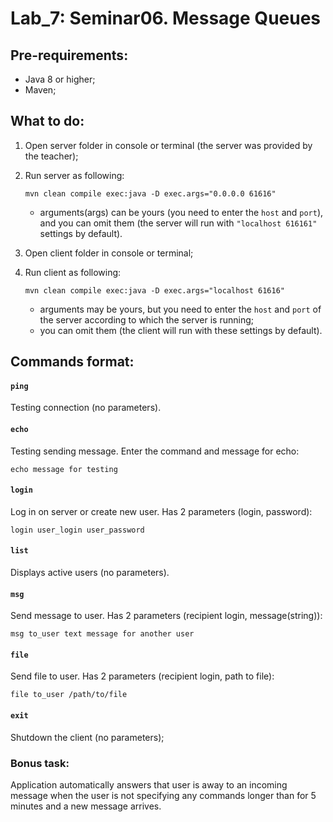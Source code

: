 # Lab_7: Seminar06. Message Queues

## Pre-requirements:
* Java 8 or higher;
* Maven;

## What to do:
1. Open server folder in console or terminal (the server was provided by the teacher);
2. Run server as following:

       mvn clean compile exec:java -D exec.args="0.0.0.0 61616"

   * arguments(args) can be yours (you need to enter the `host` and `port`), and you can omit them (the server will run with `"localhost 616161"` settings by default).
   
3. Open client folder in console or terminal;
4. Run client as following:

       mvn clean compile exec:java -D exec.args="localhost 61616"

   * arguments may be yours, but you need to enter the `host` and `port` of the server according to which the server is running; 
   * you can omit them (the client will run with these settings by default).

## Commands format:

#### `ping`
Testing connection (no parameters).

#### `echo`
Testing sending message. Enter the command and message for echo:

    echo message for testing

#### `login`
Log in on server or create new user. Has 2 parameters (login, password):

    login user_login user_password

#### `list`
Displays active users (no parameters).

#### `msg`
Send message to user. Has 2 parameters (recipient login, message(string)):

    msg to_user text message for another user

#### `file`
Send file to user. Has 2 parameters (recipient login, path to file):

    file to_user /path/to/file

#### `exit`
Shutdown the client (no parameters);

### Bonus task:

Application automatically answers that user is away to an incoming message when the user is not specifying any commands longer than for 5 minutes and a new message arrives.